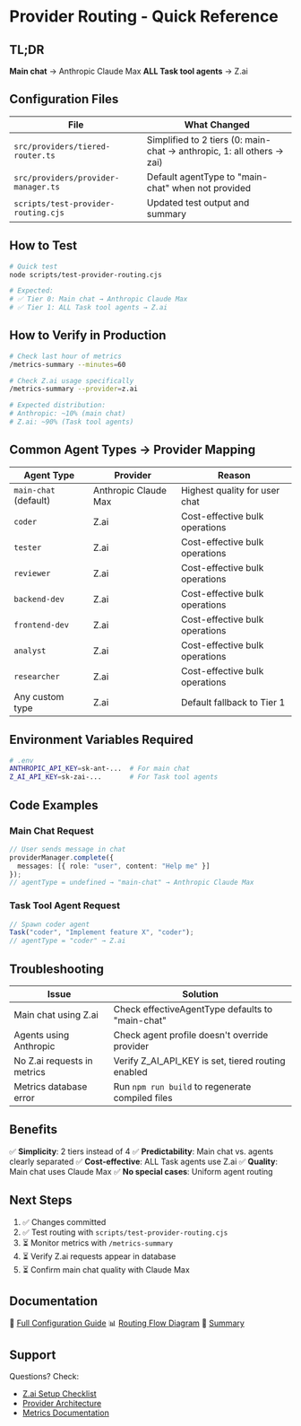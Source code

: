 # Provider Routing - Quick Reference

## TL;DR

**Main chat** → Anthropic Claude Max
**ALL Task tool agents** → Z.ai

## Configuration Files

| File | What Changed |
|------|--------------|
| `src/providers/tiered-router.ts` | Simplified to 2 tiers (0: main-chat → anthropic, 1: all others → zai) |
| `src/providers/provider-manager.ts` | Default agentType to "main-chat" when not provided |
| `scripts/test-provider-routing.cjs` | Updated test output and summary |

## How to Test

```bash
# Quick test
node scripts/test-provider-routing.cjs

# Expected:
# ✅ Tier 0: Main chat → Anthropic Claude Max
# ✅ Tier 1: ALL Task tool agents → Z.ai
```

## How to Verify in Production

```bash
# Check last hour of metrics
/metrics-summary --minutes=60

# Check Z.ai usage specifically
/metrics-summary --provider=z.ai

# Expected distribution:
# Anthropic: ~10% (main chat)
# Z.ai: ~90% (Task tool agents)
```

## Common Agent Types → Provider Mapping

| Agent Type | Provider | Reason |
|------------|----------|--------|
| `main-chat` (default) | Anthropic Claude Max | Highest quality for user chat |
| `coder` | Z.ai | Cost-effective bulk operations |
| `tester` | Z.ai | Cost-effective bulk operations |
| `reviewer` | Z.ai | Cost-effective bulk operations |
| `backend-dev` | Z.ai | Cost-effective bulk operations |
| `frontend-dev` | Z.ai | Cost-effective bulk operations |
| `analyst` | Z.ai | Cost-effective bulk operations |
| `researcher` | Z.ai | Cost-effective bulk operations |
| Any custom type | Z.ai | Default fallback to Tier 1 |

## Environment Variables Required

```bash
# .env
ANTHROPIC_API_KEY=sk-ant-...  # For main chat
Z_AI_API_KEY=sk-zai-...       # For Task tool agents
```

## Code Examples

### Main Chat Request
```typescript
// User sends message in chat
providerManager.complete({
  messages: [{ role: "user", content: "Help me" }]
});
// agentType = undefined → "main-chat" → Anthropic Claude Max
```

### Task Tool Agent Request
```typescript
// Spawn coder agent
Task("coder", "Implement feature X", "coder");
// agentType = "coder" → Z.ai
```

## Troubleshooting

| Issue | Solution |
|-------|----------|
| Main chat using Z.ai | Check effectiveAgentType defaults to "main-chat" |
| Agents using Anthropic | Check agent profile doesn't override provider |
| No Z.ai requests in metrics | Verify Z_AI_API_KEY is set, tiered routing enabled |
| Metrics database error | Run `npm run build` to regenerate compiled files |

## Benefits

✅ **Simplicity**: 2 tiers instead of 4
✅ **Predictability**: Main chat vs. agents clearly separated
✅ **Cost-effective**: ALL Task agents use Z.ai
✅ **Quality**: Main chat uses Claude Max
✅ **No special cases**: Uniform agent routing

## Next Steps

1. ✅ Changes committed
2. ✅ Test routing with `scripts/test-provider-routing.cjs`
3. ⏳ Monitor metrics with `/metrics-summary`
4. ⏳ Verify Z.ai requests appear in database
5. ⏳ Confirm main chat quality with Claude Max

## Documentation

📖 [Full Configuration Guide](./docs/PROVIDER_ROUTING_CONFIGURATION.md)
📊 [Routing Flow Diagram](./docs/ROUTING_FLOW_DIAGRAM.md)
📝 [Summary](./ROUTING_SIMPLIFICATION_SUMMARY.md)

## Support

Questions? Check:
- [Z.ai Setup Checklist](./docs/ZAIR_SETUP_CHECKLIST.md)
- [Provider Architecture](./docs/PROVIDER_ARCHITECTURE.md)
- [Metrics Documentation](./docs/HOW_METRICS_WORK.md)
